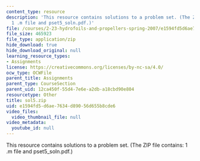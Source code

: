 ```yaml
---
content_type: resource
description: 'This resource contains solutions to a problem set. (The ZIP file contains:
  1 .m file and pset5_soln.pdf.)'
file: /courses/2-23-hydrofoils-and-propellers-spring-2007/e1594fd5d6ae7634d89056d655b8cde6_sol5.zip
file_size: 465923
file_type: application/zip
hide_download: true
hide_download_original: null
learning_resource_types:
- Assignments
license: https://creativecommons.org/licenses/by-nc-sa/4.0/
ocw_type: OCWFile
parent_title: Assignments
parent_type: CourseSection
parent_uid: 12ca450f-55d4-7e6e-a2db-a18cbd90e804
resourcetype: Other
title: sol5.zip
uid: e1594fd5-d6ae-7634-d890-56d655b8cde6
video_files:
  video_thumbnail_file: null
video_metadata:
  youtube_id: null
---
```

This resource contains solutions to a problem set. (The ZIP file contains: 1 .m file and pset5_soln.pdf.)